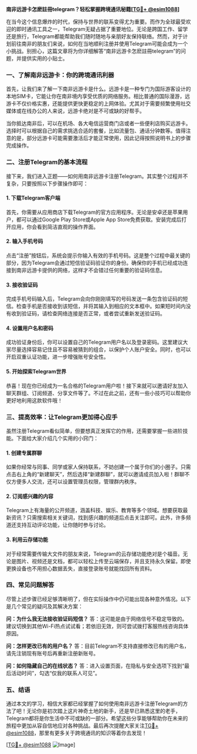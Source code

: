 **南非远游卡怎麽註冊telegram？轻松掌握跨境通讯秘籍[[TG💪+ @esim1088](https://t.me/s/esim1088)]**

在当今这个信息爆炸的时代，保持与世界的联系变得尤为重要。而作为全球最受欢迎的即时通讯工具之一，Telegram无疑占据了重要地位。无论是跨国工作、留学还是旅行，Telegram都能帮助我们随时随地与亲朋好友保持联络。然而，对于计划前往南非的朋友们来说，如何在当地顺利注册并使用Telegram可能会成为一个小挑战。别担心，这篇文章将为你详细解答“南非远游卡怎麽註冊telegram”的问题，并提供实用的小贴士。

### 一、了解南非远游卡：你的跨境通讯利器

首先，让我们来了解一下南非远游卡是什么。远游卡是一种专门为国际游客设计的本地SIM卡，它能让你在南非境内享受优质的网络服务。相比普通的国际漫游，远游卡不仅价格实惠，还能提供更快更稳定的上网体验。尤其对于需要频繁使用社交媒体或在线办公的人来说，远游卡绝对是不可或缺的好帮手。

当你抵达南非后，可以在机场、各大电信运营商门店或者一些便利店购买远游卡。选择时可以根据自己的需求挑选合适的套餐，比如流量包、通话分钟数等。值得注意的是，部分远游卡可能需要激活后才能正常使用，因此记得按照说明书上的步骤完成操作。

### 二、注册Telegram的基本流程

接下来，我们进入正题——如何用南非远游卡注册Telegram。其实整个过程并不复杂，只要按照以下步骤操作即可：

#### 1. 下载Telegram客户端
首先，你需要从应用商店下载Telegram的官方应用程序。无论是安卓还是苹果用户，都可以通过Google Play Store或Apple App Store免费获取。安装完成后打开应用，你会看到简洁直观的操作界面。

#### 2. 输入手机号码
点击“注册”按钮后，系统会提示你输入有效的手机号码。这是整个过程中最关键的部分，因为Telegram会通过短信验证码验证你的身份。确保你的手机已经成功连接到南非远游卡提供的网络，这样才不会错过任何重要的验证码信息。

#### 3. 接收验证码
完成手机号码输入后，Telegram会向你刚刚填写的号码发送一条包含验证码的短信。检查手机是否接收到该短信，并将其输入到相应的文本框中。如果短时间内没有收到验证码，请检查网络连接是否正常，或者尝试重新发送验证码。

#### 4. 设置用户名和密码
成功验证身份后，你可以设置自己的Telegram用户名以及登录密码。这里建议大家尽量选择容易记住且不容易被猜到的组合，以保护个人账户安全。同时，也可以开启双重认证功能，进一步增强账号安全性。

#### 5. 开始探索Telegram世界
恭喜！现在你已经成为一名合格的Telegram用户啦！接下来就可以邀请好友加入聊天群组、订阅频道、分享文件等了。不过在此之前，还有一些小技巧可以帮助你更好地利用这款软件哦！

### 三、提高效率：让Telegram更加得心应手

虽然注册Telegram看似简单，但要想真正发挥它的作用，还需要掌握一些进阶技能。下面给大家介绍几个实用的小窍门：

#### 1. 创建专属群聊
如果你经常与同事、同学或家人保持联系，不妨创建一个属于你们的小圈子。只需点击右上角的“新建聊天”，然后选择“新建群聊”，就可以邀请成员加入啦！群聊不仅方便多人交流，还可以设置管理员权限，管理群内秩序。

#### 2. 订阅感兴趣的内容
Telegram上有海量的公开频道，涵盖科技、娱乐、教育等多个领域。想要获取最新资讯？只需搜索相关关键词，找到感兴趣的频道后点击关注即可。此外，许多频道还支持互动评论功能，让你随时参与讨论。

#### 3. 利用云存储功能
对于经常需要传输大文件的朋友来说，Telegram的云存储功能绝对是个福音。无论是图片、视频还是文档，都可以轻松上传至云端保存，并且支持永久保留。即使更换设备也不用担心数据丢失，直接登录账号就能找回所有资料。

### 四、常见问题解答

尽管上述步骤已经足够清晰明了，但在实际操作中仍可能出现各种意外情况。以下是几个常见的疑问及其解决方案：

**问：为什么我无法接收验证码短信？**
答：这可能是由于网络信号不稳定导致的。建议切换到其他Wi-Fi热点试试看；若依旧无效，则可尝试拨打客服热线咨询具体原因。

**问：怎样更改已有的用户名？**
答：目前Telegram不支持直接修改已有的用户名，请先注销现有账号后再重新注册新账号。

**问：如何隐藏自己的在线状态？**
答：进入设置页面，在隐私与安全选项下找到“最后活动时间”，勾选“仅我的联系人可见”。

### 五、结语

通过本文的学习，相信大家都已经掌握了如何使用南非远游卡注册Telegram的方法了吧！无论你是初次踏上这片神奇土地的新手，还是早已熟悉这里的老手，Telegram都将是你生活中不可或缺的一部分。希望这些分享能够帮助你在未来的旅程中更加从容自信地应对各种挑战。最后再次提醒大家关注[TG💪+ @esim1088](https://t.me/s/esim1088)，那里有更多关于跨境通讯的知识等着你去发现！

[[TG💪+ @esim1088](https://t.me/s/esim1088) ![Image](https://i.postimg.cc/4NQfJmqS/Snipaste-2025-05-13-00-14-12.png)]